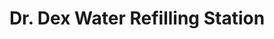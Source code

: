 ---
title: "Dr. Dex Water Refilling Station"
url: /banga/dr-dex-water-refilling-station/
shop: water
---
